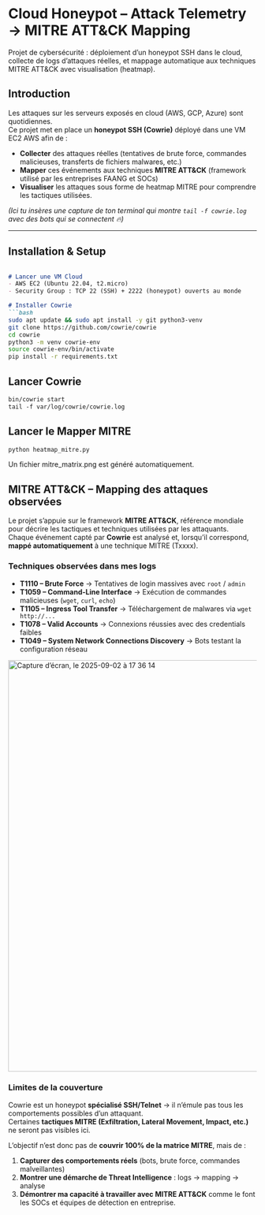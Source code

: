 # Cloud Honeypot – Attack Telemetry → MITRE ATT&CK Mapping 
Projet de cybersécurité : déploiement d’un honeypot SSH dans le cloud, collecte de logs d’attaques réelles, et mappage automatique aux techniques MITRE ATT&CK avec visualisation (heatmap).

## Introduction

Les attaques sur les serveurs exposés en cloud (AWS, GCP, Azure) sont quotidiennes.  
Ce projet met en place un **honeypot SSH (Cowrie)** déployé dans une VM EC2 AWS afin de :  

-  **Collecter** des attaques réelles (tentatives de brute force, commandes malicieuses, transferts de fichiers malwares, etc.)  
-  **Mapper** ces événements aux techniques **MITRE ATT&CK** (framework utilisé par les entreprises FAANG et SOCs)  
-  **Visualiser** les attaques sous forme de heatmap MITRE pour comprendre les tactiques utilisées.  





*(Ici tu insères une capture de ton terminal qui montre `tail -f cowrie.log` avec des bots qui se connectent 🔥)*

---

## Installation & Setup

```md

# Lancer une VM Cloud
- AWS EC2 (Ubuntu 22.04, t2.micro)
- Security Group : TCP 22 (SSH) + 2222 (honeypot) ouverts au monde

# Installer Cowrie
```bash
sudo apt update && sudo apt install -y git python3-venv
git clone https://github.com/cowrie/cowrie
cd cowrie
python3 -m venv cowrie-env
source cowrie-env/bin/activate
pip install -r requirements.txt

```
## Lancer Cowrie

```md
bin/cowrie start
tail -f var/log/cowrie/cowrie.log
```

## Lancer le Mapper MITRE

```md
python heatmap_mitre.py
```
Un fichier mitre_matrix.png est généré automatiquement.

## MITRE ATT&CK – Mapping des attaques observées

Le projet s’appuie sur le framework **MITRE ATT&CK**, référence mondiale pour décrire les tactiques et techniques utilisées par les attaquants.  
Chaque événement capté par **Cowrie** est analysé et, lorsqu’il correspond, **mappé automatiquement** à une technique MITRE (Txxxx).

### Techniques observées dans mes logs
- **T1110 – Brute Force** → Tentatives de login massives avec `root` / `admin`  
- **T1059 – Command-Line Interface** → Exécution de commandes malicieuses (`wget`, `curl`, `echo`)  
- **T1105 – Ingress Tool Transfer** → Téléchargement de malwares via `wget http://...`  
- **T1078 – Valid Accounts** → Connexions réussies avec des credentials faibles  
- **T1049 – System Network Connections Discovery** → Bots testant la configuration réseau

<img width="688" height="835" alt="Capture d’écran, le 2025-09-02 à 17 36 14" src="https://github.com/user-attachments/assets/59f4dddb-bdfb-4363-a163-ba853297d71e" />

### Limites de la couverture
Cowrie est un honeypot **spécialisé SSH/Telnet** → il n’émule pas tous les comportements possibles d’un attaquant.  
Certaines **tactiques MITRE (Exfiltration, Lateral Movement, Impact, etc.)** ne seront pas visibles ici.  

L’objectif n’est donc pas de **couvrir 100% de la matrice MITRE**, mais de :  
1. **Capturer des comportements réels** (bots, brute force, commandes malveillantes)  
2. **Montrer une démarche de Threat Intelligence** : logs → mapping → analyse  
3. **Démontrer ma capacité à travailler avec MITRE ATT&CK** comme le font les SOCs et équipes de détection en entreprise.
